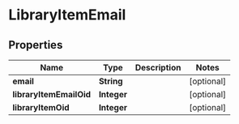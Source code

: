 
# LibraryItemEmail

## Properties
Name | Type | Description | Notes
------------ | ------------- | ------------- | -------------
**email** | **String** |  |  [optional]
**libraryItemEmailOid** | **Integer** |  |  [optional]
**libraryItemOid** | **Integer** |  |  [optional]



